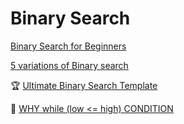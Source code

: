 # Binary Search

[Binary Search for Beginners](https://leetcode.com/discuss/post/691825/binary-search-for-beginners-problems-pat-0hei/)

[5 variations of Binary search](https://leetcode.com/discuss/post/1322500/5-variations-of-binary-search-a-self-not-4vff/)

:trophy: [Ultimate Binary Search Template](https://leetcode.com/discuss/post/786126/python-powerful-ultimate-binary-search-t-rwv8/)

:bow: [WHY while (low <= high) CONDITION](SquareRoot.md#why-while-low--high-condition-)